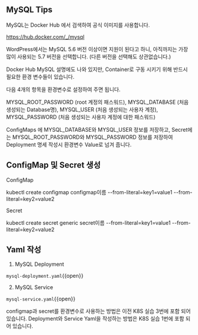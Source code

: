 ## MySQL Tips

MySQL는 Docker Hub 에서 검색하여 공식 이미지를 사용합니다.

https://hub.docker.com/_/mysql

WordPress에서는 MySQL 5.6 버전 이상이면 지원이 된다고 하니, 아직까지는 가장 많이 사용되는 5.7 버전을 선택합니다. (다른 버전을 선택해도 상관없습니다.)

Docker Hub MySQL 설명에도 나와 있지만, Container로 구동 시키기 위해 반드시 필요한 환경 변수들이 있습니다.

다음 4개의 항목을 환경변수로 설정하여 주면 됩니다.

MYSQL_ROOT_PASSWORD (root 계정의 패스워드), MYSQL_DATABASE (처음 생성되는 Database명), MYSQL_USER (처음 생성되는 사용자 계정), MYSQL_PASSWORD (처음 생성되는 사용자 계정에 대한 패스워드)

ConfigMaps 에 MYSQL_DATABASE와 MYSQL_USER 정보를 저장하고, Secret에는 MYSQL_ROOT_PASSWORD와 MYSQL_PASSWORD 정보를 저장하여 Deployment 명세 작성시 환경변수 Value로 넘겨 줍니다.

## ConfigMap 및 Secret 생성

ConfigMap

kubectl create configmap configmap이름 --from-literal=key1=value1 --from-literal=key2=value2

Secret

kubectl create secret generic secret이름 --from-literal=key1=value1 --from-literal=key2=value2

## Yaml 작성

1. MySQL Deployment

`mysql-deployment.yaml`{{open}}

2. MySQL Service

`mysql-service.yaml`{{open}}

configmap과 secret를 환경변수로 사용하는 방법은 이전 K8S 실습 3번에 포함 되어 있습니다.
Deployment와 Service Yaml을 작성하는 방법은 K8S 실습 1번에 포함 되어 있습니다.
